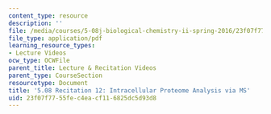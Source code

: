 ```yaml
---
content_type: resource
description: ''
file: /media/courses/5-08j-biological-chemistry-ii-spring-2016/23f07f7755fec4eacf116825dc5d93d8_MIT5_08jS16r12.pdf
file_type: application/pdf
learning_resource_types:
- Lecture Videos
ocw_type: OCWFile
parent_title: Lecture & Recitation Videos
parent_type: CourseSection
resourcetype: Document
title: '5.08 Recitation 12: Intracellular Proteome Analysis via MS'
uid: 23f07f77-55fe-c4ea-cf11-6825dc5d93d8
---
```

